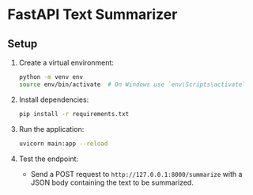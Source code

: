 # FastAPI Text Summarizer

## Setup

1. Create a virtual environment:
   ```bash
   python -m venv env
   source env/bin/activate  # On Windows use `env\Scripts\activate`
   ```

2. Install dependencies:
   ```bash
   pip install -r requirements.txt
   ```

3. Run the application:
   ```bash
   uvicorn main:app --reload
   ```

4. Test the endpoint:
   - Send a POST request to `http://127.0.0.1:8000/summarize` with a JSON body containing the text to be summarized.
